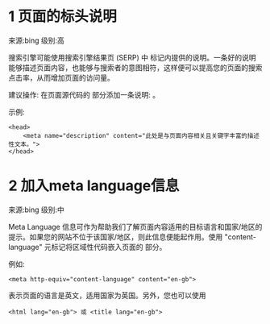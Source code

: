 1 页面的标头说明
===

来源:bing
级别:高

搜索引擎可能使用搜索引擎结果页 (SERP) 中 <description> 标记内提供的说明。一条好的说明能够描述页面内容，也能够与搜索者的意图相符，这样便可以提高您的页面的搜索点击率，从而增加页面的访问量。

建议操作:
在页面源代码的 <head> 部分添加一条说明: <meta name="description" content="此处是与页面内容相关且关键字丰富的描述性文本。">。

示例:
```
<head>
	<meta name="description" content="此处是与页面内容相关且关键字丰富的描述性文本。">
</head>
```



2 加入meta language信息
===

来源:bing
级别:中

Meta Language 信息可作为帮助我们了解页面内容适用的目标语言和国家/地区的提示。如果您的网站不位于该国家/地区，则此信息便能起作用。使用 "content-language" 元标记将区域性代码嵌入页面的 <head> 部分。

例如:
```
<meta http-equiv="content-language" content="en-gb">
```

表示页面的语言是英文，适用国家为英国。另外，您也可以使用 
```
<html lang="en-gb"> 或 <title lang="en-gb">
````




